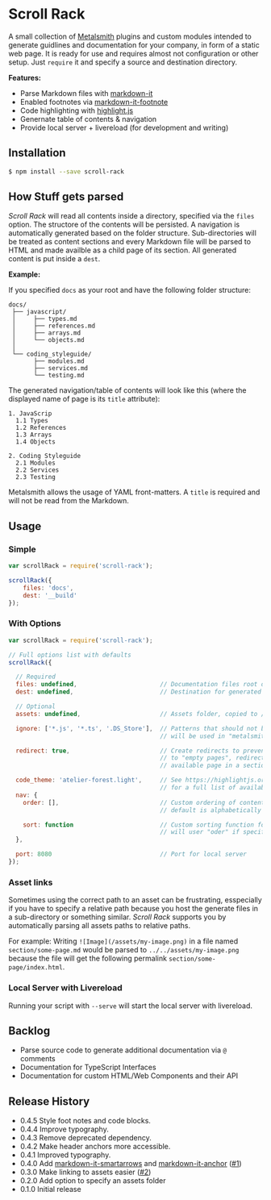# Scroll Rack

A small collection of [Metalsmith](http://www.metalsmith.io/) plugins and custom modules intended to generate guidlines and documentation for your company, in form of a static web page. It is ready for use and requires almost not configuration or other setup. Just `require` it and specify a source and destination directory.

**Features:**

- Parse Markdown files with [markdown-it](https://markdown-it.github.io)
- Enabled footnotes via [markdown-it-footnote](https://github.com/markdown-it/markdown-it-footnote)
- Code highlighting with [highlight.js](https://highlightjs.org/)
- Genernate table of contents & navigation
- Provide local server + livereload (for development and writing)

## Installation

```bash
$ npm install --save scroll-rack
```

## How Stuff gets parsed

*Scroll Rack* will read all contents inside a directory, specified via the `files` option. The structore of the contents will be persisted. A navigation is automatically generated based on the folder structure. Sub-directories will be treated as content sections and every Markdown file will be parsed to HTML and made availble as a child page of its section. All generated content is put inside a `dest`.

**Example:**

If you specified `docs` as your root and have the following folder structure:

```
docs/
 ├── javascript/
 │     ├── types.md
 │     ├── references.md
 │     ├── arrays.md
 │     └── objects.md
 │
 └── coding_styleguide/
       ├── modules.md
       ├── services.md
       └── testing.md
```

The generated navigation/table of contents will look like this (where the displayed name of page is its `title` attribute):

```
1. JavaScrip
  1.1 Types
  1.2 References
  1.3 Arrays
  1.4 Objects

2. Coding Styleguide
  2.1 Modules
  2.2 Services
  2.3 Testing
```

Metalsmith allows the usage of YAML front-matters. A `title` is required and will not be read from the Markdown.

## Usage

### Simple

```javascript
var scrollRack = require('scroll-rack');

scrollRack({
    files: 'docs',
    dest: '__build'
});
```

### With Options

```javascript
var scrollRack = require('scroll-rack');

// Full options list with defaults
scrollRack({

  // Required
  files: undefined,                       // Documentation files root dir
  dest: undefined,                        // Destination for generated files

  // Optional
  assets: undefined,                      // Assets folder, copied to /assets

  ignore: ['*.js', '*.ts', '.DS_Store'],  // Patterns that should not be copied to dest,
                                          // will be used in "metalsmith.ignore"

  redirect: true,                         // Create redirects to prevent navigation
                                          // to "empty pages", redirect to first
                                          // available page in a section instead

  code_theme: 'atelier-forest.light',     // See https://highlightjs.org/static/demo/
                                          // for a full list of available themes
  nav: {
    order: [],                            // Custom ordering of content sections,
                                          // default is alphabetically

    sort: function                        // Custom sorting function for sub-sections,
                                          // will user "oder" if specified
  },

  port: 8080                              // Port for local server
});
```

### Asset links

Sometimes using the correct path to an asset can be frustrating, esspecially if you have to specify a relative path because you host the generate files in a sub-directory or something similar. *Scroll Rack* supports you by automatically parsing all assets paths to relative paths.

For example: Writing `![Image](/assets/my-image.png)` in a file named `section/some-page.md` would be parsed to `../../assets/my-image.png` because the file will get the following permalink `section/some-page/index.html`.

### Local Server with Livereload

Running your script with `--serve` will start the local server with livereload.

## Backlog

- Parse source code to generate additional documentation via `@` comments
 - Documentation for TypeScript Interfaces
 - Documentation for custom HTML/Web Components and their API


## Release History

* 0.4.5 Style foot notes and code blocks.
* 0.4.4 Improve typography.
* 0.4.3 Remove deprecated dependency.
* 0.4.2 Make header anchors more accessible.
* 0.4.1 Improved typography.
* 0.4.0 Add [markdown-it-smartarrows](https://github.com/adam-p/markdown-it-smartarrows) and [markdown-it-anchor](https://github.com/valeriangalliat/markdown-it-anchor) ([#1](https://github.com/sebald/scroll-rack/issues/1))
* 0.3.0 Make linking to assets easier ([#2](https://github.com/sebald/scroll-rack/issues/2))
* 0.2.0 Add option to specify an assets folder
* 0.1.0 Initial release
